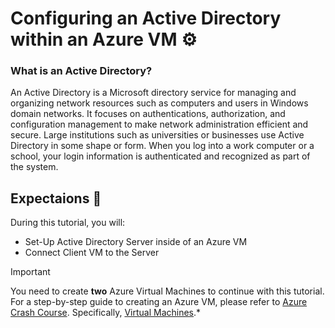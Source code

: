 # Configuring an Active Directory within an Azure VM ⚙
<h3>What is an Active Directory?</h3>
An Active Directory is a Microsoft directory service for managing and organizing network resources such as computers and users in Windows domain networks. It focuses on authentications, authorization, and configuration management to make network administration efficient and secure. Large institutions such as universities or businesses use Active Directory in some shape or form. When you log into a work computer or a school, your login information is authenticated and recognized as part of the system. 

<h2>Expectaions 🤔</h2>
During this tutorial, you will:

- Set-Up Active Directory Server inside of an Azure VM
- Connect Client VM to the Server

> [!Important]
> You need to create **two** Azure Virtual Machines to continue with this tutorial. For a step-by-step guide to creating an Azure VM, please refer to [Azure Crash Course](https://github.com/EMoniSmall/azurecrashcourse). Specifically, [Virtual Machines](https://github.com/EMoniSmall/azurecrashcourse/edit/main/README.md#virtual-machines--).*

